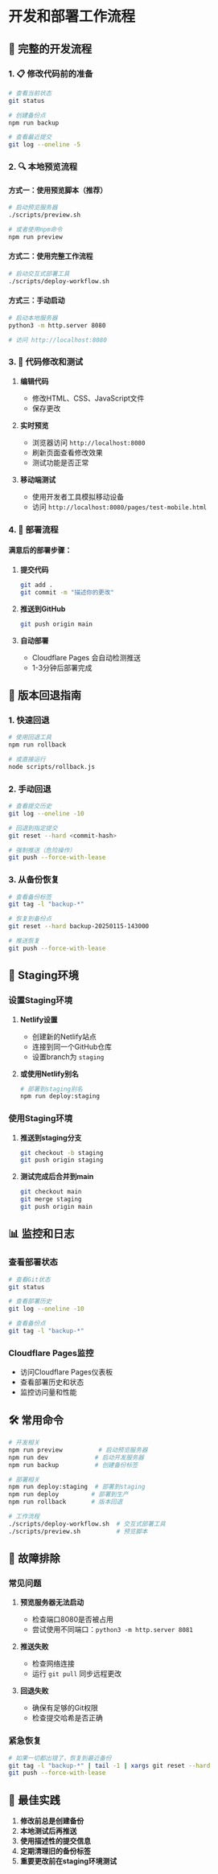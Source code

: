 # 开发和部署工作流程

## 🎯 完整的开发流程

### 1. 📋 修改代码前的准备

```bash
# 查看当前状态
git status

# 创建备份点
npm run backup

# 查看最近提交
git log --oneline -5
```

### 2. 🔍 本地预览流程

#### 方式一：使用预览脚本（推荐）
```bash
# 启动预览服务器
./scripts/preview.sh

# 或者使用npm命令
npm run preview
```

#### 方式二：使用完整工作流程
```bash
# 启动交互式部署工具
./scripts/deploy-workflow.sh
```

#### 方式三：手动启动
```bash
# 启动本地服务器
python3 -m http.server 8080

# 访问 http://localhost:8080
```

### 3. 📝 代码修改和测试

1. **编辑代码**
   - 修改HTML、CSS、JavaScript文件
   - 保存更改

2. **实时预览**
   - 浏览器访问 `http://localhost:8080`
   - 刷新页面查看修改效果
   - 测试功能是否正常

3. **移动端测试**
   - 使用开发者工具模拟移动设备
   - 访问 `http://localhost:8080/pages/test-mobile.html`

### 4. 🚀 部署流程

#### 满意后的部署步骤：

1. **提交代码**
   ```bash
   git add .
   git commit -m "描述你的更改"
   ```

2. **推送到GitHub**
   ```bash
   git push origin main
   ```

3. **自动部署**
   - Cloudflare Pages 会自动检测推送
   - 1-3分钟后部署完成

## 🔄 版本回退指南

### 1. 快速回退

```bash
# 使用回退工具
npm run rollback

# 或直接运行
node scripts/rollback.js
```

### 2. 手动回退

```bash
# 查看提交历史
git log --oneline -10

# 回退到指定提交
git reset --hard <commit-hash>

# 强制推送（危险操作）
git push --force-with-lease
```

### 3. 从备份恢复

```bash
# 查看备份标签
git tag -l "backup-*"

# 恢复到备份点
git reset --hard backup-20250115-143000

# 推送恢复
git push --force-with-lease
```

## 🧪 Staging环境

### 设置Staging环境

1. **Netlify设置**
   - 创建新的Netlify站点
   - 连接到同一个GitHub仓库
   - 设置branch为 `staging`

2. **或使用Netlify别名**
   ```bash
   # 部署到staging别名
   npm run deploy:staging
   ```

### 使用Staging环境

1. **推送到staging分支**
   ```bash
   git checkout -b staging
   git push origin staging
   ```

2. **测试完成后合并到main**
   ```bash
   git checkout main
   git merge staging
   git push origin main
   ```

## 📊 监控和日志

### 查看部署状态

```bash
# 查看Git状态
git status

# 查看部署历史
git log --oneline -10

# 查看备份点
git tag -l "backup-*"
```

### Cloudflare Pages监控

- 访问Cloudflare Pages仪表板
- 查看部署历史和状态
- 监控访问量和性能

## 🛠️ 常用命令

```bash
# 开发相关
npm run preview          # 启动预览服务器
npm run dev             # 启动开发服务器
npm run backup          # 创建备份标签

# 部署相关
npm run deploy:staging  # 部署到staging
npm run deploy         # 部署到生产
npm run rollback       # 版本回退

# 工作流程
./scripts/deploy-workflow.sh  # 交互式部署工具
./scripts/preview.sh          # 预览脚本
```

## 🔧 故障排除

### 常见问题

1. **预览服务器无法启动**
   - 检查端口8080是否被占用
   - 尝试使用不同端口：`python3 -m http.server 8081`

2. **推送失败**
   - 检查网络连接
   - 运行 `git pull` 同步远程更改

3. **回退失败**
   - 确保有足够的Git权限
   - 检查提交哈希是否正确

### 紧急恢复

```bash
# 如果一切都出错了，恢复到最近备份
git tag -l "backup-*" | tail -1 | xargs git reset --hard
git push --force-with-lease
```

## 🎉 最佳实践

1. **修改前总是创建备份**
2. **本地测试后再推送**
3. **使用描述性的提交信息**
4. **定期清理旧的备份标签**
5. **重要更改前在staging环境测试**